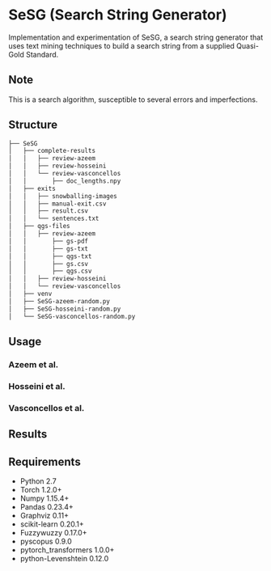 # SeSG (Search String Generator)

Implementation and experimentation of SeSG, a search string generator that uses text mining techniques to build a search string from a supplied Quasi-Gold Standard.

## Note

This is a search algorithm, susceptible to several errors and imperfections.

## Structure

```bash
├── SeSG
│   ├── complete-results
│   │   ├── review-azeem
│   │   ├── review-hosseini
│   │   └── review-vasconcellos
│   │       ├── doc_lengths.npy
│   ├── exits
│   │   ├── snowballing-images
│   │   ├── manual-exit.csv
│   │   ├── result.csv
│   │   └── sentences.txt
│   ├── qgs-files
│   │   ├── review-azeem
│   │       ├── gs-pdf
│   │       ├── gs-txt
│   │       ├── qgs-txt
│   │       ├── gs.csv
│   │       ├── qgs.csv
│   │   ├── review-hosseini
│   │   └── review-vasconcellos
│   ├── venv
│   ├── SeSG-azeem-random.py
│   ├── SeSG-hosseini-random.py
│   └── SeSG-vasconcellos-random.py

```

## Usage

### Azeem et al.

### Hosseini et al.

### Vasconcellos et al.

## Results

## Requirements
* Python 2.7
* Torch 1.2.0+
* Numpy 1.15.4+
* Pandas 0.23.4+
* Graphviz 0.11+
* scikit-learn 0.20.1+
* Fuzzywuzzy 0.17.0+
* pyscopus 0.9.0
* pytorch_transformers 1.0.0+
* python-Levenshtein 0.12.0
